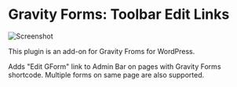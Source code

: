 # Gravity Forms: Toolbar Edit Links

![Screenshot](https://raw.githubusercontent.com/gndev/gravityforms-toolbar-edit-links/master/banner-772x250.jpg)

This plugin is an add-on for Gravity Froms for WordPress.

Adds "Edit GForm" link to Admin Bar on pages with Gravity Forms shortcode.
Multiple forms on same page are also supported.
